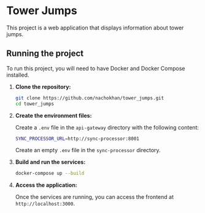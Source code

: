 # Tower Jumps

This project is a web application that displays information about tower jumps.

## Running the project

To run this project, you will need to have Docker and Docker Compose installed.

1.  **Clone the repository:**

    ```bash
    git clone https://github.com/nachokhan/tower_jumps.git
    cd tower_jumps
    ```

2.  **Create the environment files:**

    Create a `.env` file in the `api-gateway` directory with the following content:

    ```bash
    SYNC_PROCESSOR_URL=http://sync-processor:8001
    ```

    Create an empty `.env` file in the `sync-processor` directory.

3.  **Build and run the services:**

    ```bash
    docker-compose up --build
    ```

4.  **Access the application:**

    Once the services are running, you can access the frontend at `http://localhost:3000`.

